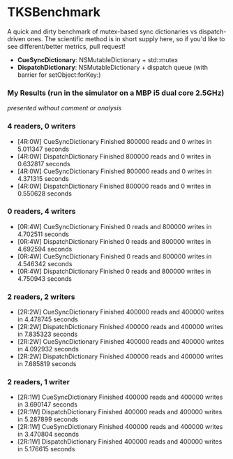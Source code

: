 TKSBenchmark
============

A quick and dirty benchmark of mutex-based sync dictionaries vs dispatch-driven ones. 
The scientific method is in short supply here, so if you'd like to see different/better metrics, pull request!

* **CueSyncDictionary**: NSMutableDictionary + std::mutex
* **DispatchDictionary**: NSMutableDictionary + dispatch queue (with barrier for setObject:forKey:)

### My Results (run in the simulator on a MBP i5 dual core 2.5GHz)
_presented without comment or analysis_

### 4 readers, 0 writers
* [4R:0W] CueSyncDictionary Finished 800000 reads and 0 writes in 5.011347 seconds
* [4R:0W] DispatchDictionary Finished 800000 reads and 0 writes in 0.632817 seconds
* [4R:0W] CueSyncDictionary Finished 800000 reads and 0 writes in 4.371315 seconds
* [4R:0W] DispatchDictionary Finished 800000 reads and 0 writes in 0.550628 seconds

### 0 readers, 4 writers
* [0R:4W] CueSyncDictionary Finished 0 reads and 800000 writes in 4.702511 seconds
* [0R:4W] DispatchDictionary Finished 0 reads and 800000 writes in 4.692594 seconds
* [0R:4W] CueSyncDictionary Finished 0 reads and 800000 writes in 4.546342 seconds
* [0R:4W] DispatchDictionary Finished 0 reads and 800000 writes in 4.750943 seconds

### 2 readers, 2 writers
* [2R:2W] CueSyncDictionary Finished 400000 reads and 400000 writes in 4.478745 seconds
* [2R:2W] DispatchDictionary Finished 400000 reads and 400000 writes in 7.835323 seconds
* [2R:2W] CueSyncDictionary Finished 400000 reads and 400000 writes in 4.092932 seconds
* [2R:2W] DispatchDictionary Finished 400000 reads and 400000 writes in 7.685819 seconds

### 2 readers, 1 writer
* [2R:1W] CueSyncDictionary Finished 400000 reads and 400000 writes in 3.690147 seconds
* [2R:1W] DispatchDictionary Finished 400000 reads and 400000 writes in 5.287899 seconds
* [2R:1W] CueSyncDictionary Finished 400000 reads and 400000 writes in 3.470804 seconds
* [2R:1W] DispatchDictionary Finished 400000 reads and 400000 writes in 5.176615 seconds
